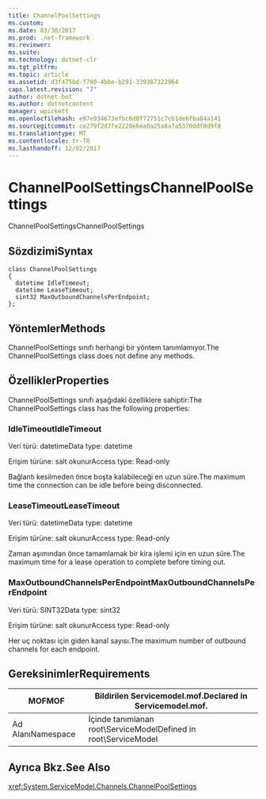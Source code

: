 ```yaml
---
title: ChannelPoolSettings
ms.custom: 
ms.date: 03/30/2017
ms.prod: .net-framework
ms.reviewer: 
ms.suite: 
ms.technology: dotnet-clr
ms.tgt_pltfrm: 
ms.topic: article
ms.assetid: d3f475bd-f780-4bbe-b291-339387322964
caps.latest.revision: "7"
author: dotnet-bot
ms.author: dotnetcontent
manager: wpickett
ms.openlocfilehash: e97e934673efbc6d0f72751c7cb1de6fba84a141
ms.sourcegitcommit: ce279f2d7fe2220e6ea0a25a8a7a5370ddf8d9f0
ms.translationtype: MT
ms.contentlocale: tr-TR
ms.lasthandoff: 12/02/2017
---
```

# <a name="channelpoolsettings"></a><span data-ttu-id="aead3-102">ChannelPoolSettings</span><span class="sxs-lookup"><span data-stu-id="aead3-102">ChannelPoolSettings</span></span>
<span data-ttu-id="aead3-103">ChannelPoolSettings</span><span class="sxs-lookup"><span data-stu-id="aead3-103">ChannelPoolSettings</span></span>  
  
## <a name="syntax"></a><span data-ttu-id="aead3-104">Sözdizimi</span><span class="sxs-lookup"><span data-stu-id="aead3-104">Syntax</span></span>  
  
```  
class ChannelPoolSettings  
{  
  datetime IdleTimeout;  
  datetime LeaseTimeout;  
  sint32 MaxOutboundChannelsPerEndpoint;  
};  
```  
  
## <a name="methods"></a><span data-ttu-id="aead3-105">Yöntemler</span><span class="sxs-lookup"><span data-stu-id="aead3-105">Methods</span></span>  
 <span data-ttu-id="aead3-106">ChannelPoolSettings sınıfı herhangi bir yöntem tanımlamıyor.</span><span class="sxs-lookup"><span data-stu-id="aead3-106">The ChannelPoolSettings class does not define any methods.</span></span>  
  
## <a name="properties"></a><span data-ttu-id="aead3-107">Özellikler</span><span class="sxs-lookup"><span data-stu-id="aead3-107">Properties</span></span>  
 <span data-ttu-id="aead3-108">ChannelPoolSettings sınıfı aşağıdaki özelliklere sahiptir:</span><span class="sxs-lookup"><span data-stu-id="aead3-108">The ChannelPoolSettings class has the following properties:</span></span>  
  
### <a name="idletimeout"></a><span data-ttu-id="aead3-109">IdleTimeout</span><span class="sxs-lookup"><span data-stu-id="aead3-109">IdleTimeout</span></span>  
 <span data-ttu-id="aead3-110">Veri türü: datetime</span><span class="sxs-lookup"><span data-stu-id="aead3-110">Data type: datetime</span></span>  
  
 <span data-ttu-id="aead3-111">Erişim türüne: salt okunur</span><span class="sxs-lookup"><span data-stu-id="aead3-111">Access type: Read-only</span></span>  
  
 <span data-ttu-id="aead3-112">Bağlantı kesilmeden önce boşta kalabileceği en uzun süre.</span><span class="sxs-lookup"><span data-stu-id="aead3-112">The maximum time the connection can be idle before being disconnected.</span></span>  
  
### <a name="leasetimeout"></a><span data-ttu-id="aead3-113">LeaseTimeout</span><span class="sxs-lookup"><span data-stu-id="aead3-113">LeaseTimeout</span></span>  
 <span data-ttu-id="aead3-114">Veri türü: datetime</span><span class="sxs-lookup"><span data-stu-id="aead3-114">Data type: datetime</span></span>  
  
 <span data-ttu-id="aead3-115">Erişim türüne: salt okunur</span><span class="sxs-lookup"><span data-stu-id="aead3-115">Access type: Read-only</span></span>  
  
 <span data-ttu-id="aead3-116">Zaman aşımından önce tamamlamak bir kira işlemi için en uzun süre.</span><span class="sxs-lookup"><span data-stu-id="aead3-116">The maximum time for a lease operation to complete before timing out.</span></span>  
  
### <a name="maxoutboundchannelsperendpoint"></a><span data-ttu-id="aead3-117">MaxOutboundChannelsPerEndpoint</span><span class="sxs-lookup"><span data-stu-id="aead3-117">MaxOutboundChannelsPerEndpoint</span></span>  
 <span data-ttu-id="aead3-118">Veri türü: SINT32</span><span class="sxs-lookup"><span data-stu-id="aead3-118">Data type: sint32</span></span>  
  
 <span data-ttu-id="aead3-119">Erişim türüne: salt okunur</span><span class="sxs-lookup"><span data-stu-id="aead3-119">Access type: Read-only</span></span>  
  
 <span data-ttu-id="aead3-120">Her uç noktası için giden kanal sayısı.</span><span class="sxs-lookup"><span data-stu-id="aead3-120">The maximum number of outbound channels for each endpoint.</span></span>  
  
## <a name="requirements"></a><span data-ttu-id="aead3-121">Gereksinimler</span><span class="sxs-lookup"><span data-stu-id="aead3-121">Requirements</span></span>  
  
|<span data-ttu-id="aead3-122">MOF</span><span class="sxs-lookup"><span data-stu-id="aead3-122">MOF</span></span>|<span data-ttu-id="aead3-123">Bildirilen Servicemodel.mof.</span><span class="sxs-lookup"><span data-stu-id="aead3-123">Declared in Servicemodel.mof.</span></span>|  
|---------|-----------------------------------|  
|<span data-ttu-id="aead3-124">Ad Alanı</span><span class="sxs-lookup"><span data-stu-id="aead3-124">Namespace</span></span>|<span data-ttu-id="aead3-125">İçinde tanımlanan root\ServiceModel</span><span class="sxs-lookup"><span data-stu-id="aead3-125">Defined in root\ServiceModel</span></span>|  
  
## <a name="see-also"></a><span data-ttu-id="aead3-126">Ayrıca Bkz.</span><span class="sxs-lookup"><span data-stu-id="aead3-126">See Also</span></span>  
 <xref:System.ServiceModel.Channels.ChannelPoolSettings>
